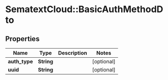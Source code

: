 # SematextCloud::BasicAuthMethodDto

## Properties
Name | Type | Description | Notes
------------ | ------------- | ------------- | -------------
**auth_type** | **String** |  | [optional]
**uuid** | **String** |  | [optional]
